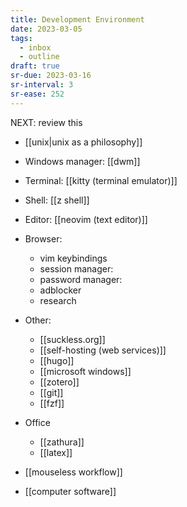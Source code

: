```yaml
---
title: Development Environment
date: 2023-03-05
tags:
  - inbox
  - outline
draft: true
sr-due: 2023-03-16
sr-interval: 3
sr-ease: 252
---
```


NEXT: review this

- [[unix|unix as a philosophy]]
- Windows manager: [[dwm]]
- Terminal: [[kitty (terminal emulator)]]
- Shell: [[z shell]]
- Editor: [[neovim (text editor)]]
- Browser:
  - vim keybindings
  <!-- TODO: add materials -->
  - session manager:
  - password manager:
  - adblocker
  - research
- Other:
  - [[suckless.org]]
  - [[self-hosting (web services)]]
  - [[hugo]]
  - [[microsoft windows]]
  - [[zotero]]
  - [[git]]
  - [[fzf]]
- Office

  - [[zathura]]
  - [[latex]]

- [[mouseless workflow]]
- [[computer software]]
